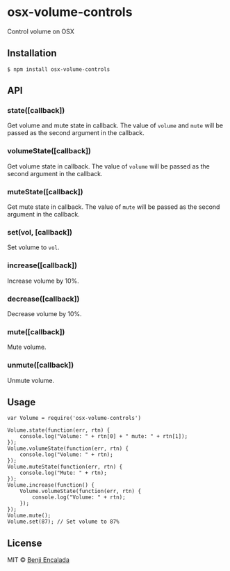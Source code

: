 # osx-volume-controls

Control volume on OSX

## Installation
```
$ npm install osx-volume-controls
```

## API
### state([callback])
Get volume and mute state in callback. The value of `volume` and `mute` will be passed as the second argument in the callback.
### volumeState([callback])
Get volume state in callback. The value of `volume` will be passed as the second argument in the callback.
### muteState([callback])
Get mute state in callback. The value of `mute` will be passed as the second argument in the callback.
### set(vol, [callback])
Set volume to `vol`.
### increase([callback])
Increase volume by 10%.
### decrease([callback])
Decrease volume by 10%.
### mute([callback])
Mute volume.
### unmute([callback])
Unmute volume.

## Usage
```
var Volume = require('osx-volume-controls')

Volume.state(function(err, rtn) {
	console.log("Volume: " + rtn[0] + " mute: " + rtn[1]);
});
Volume.volumeState(function(err, rtn) {
	console.log("Volume: " + rtn);
});
Volume.muteState(function(err, rtn) {
	console.log("Mute: " + rtn);
});
Volume.increase(function() {
	Volume.volumeState(function(err, rtn) {
		console.log("Volume: " + rtn);
	});
});
Volume.mute();
Volume.set(87); // Set volume to 87%
```

## License

MIT © [Benji Encalada](http://github.com/benjifs)
